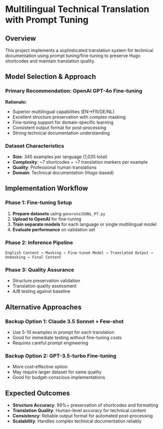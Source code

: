 # Multilingual Technical Translation with Prompt Tuning

## Overview
This project implements a sophisticated translation system for technical documentation using prompt tuning/fine-tuning to preserve Hugo shortcodes and maintain translation quality.

## Model Selection & Approach

### Primary Recommendation: OpenAI GPT-4o Fine-tuning

**Rationale:**
- Superior multilingual capabilities (EN→FR/DE/NL)
- Excellent structure preservation with complex masking
- Fine-tuning support for domain-specific learning
- Consistent output format for post-processing
- Strong technical documentation understanding

### Dataset Characteristics
- **Size**: 345 examples per language (1,035 total)
- **Complexity**: ~7 shortcodes + ~7 translation markers per example
- **Quality**: Professional human translations
- **Domain**: Technical documentation (Hugo-based)

## Implementation Workflow

### Phase 1: Fine-tuning Setup
1. **Prepare datasets** using `generateJSONL_PT.py`
2. **Upload to OpenAI** for fine-tuning
3. **Train separate models** for each language or single multilingual model
4. **Evaluate performance** on validation set

### Phase 2: Inference Pipeline
```
English Content → Masking → Fine-tuned Model → Translated Output → Unmasking → Final Content
```

### Phase 3: Quality Assurance
- Structure preservation validation
- Translation quality assessment
- A/B testing against baseline

## Alternative Approaches

### Backup Option 1: Claude 3.5 Sonnet + Few-shot
- Use 5-10 examples in prompt for each translation
- Good for immediate testing without fine-tuning costs
- Requires careful prompt engineering

### Backup Option 2: GPT-3.5-turbo Fine-tuning
- More cost-effective option
- May require larger dataset for same quality
- Good for budget-conscious implementations

## Expected Outcomes
- **Structure Accuracy**: 99%+ preservation of shortcodes and formatting
- **Translation Quality**: Human-level accuracy for technical content
- **Consistency**: Reliable output format for automated post-processing
- **Scalability**: Handles complex technical documentation reliably